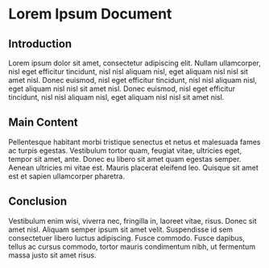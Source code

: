 # Lorem Ipsum Document

## Introduction

Lorem ipsum dolor sit amet, consectetur adipiscing elit. Nullam ullamcorper, nisl eget efficitur tincidunt, nisl nisl aliquam nisl, eget aliquam nisl nisl sit amet nisl. Donec euismod, nisl eget efficitur tincidunt, nisl nisl aliquam nisl, eget aliquam nisl nisl sit amet nisl. Donec euismod, nisl eget efficitur tincidunt, nisl nisl aliquam nisl, eget aliquam nisl nisl sit amet nisl.

## Main Content

Pellentesque habitant morbi tristique senectus et netus et malesuada fames ac turpis egestas. Vestibulum tortor quam, feugiat vitae, ultricies eget, tempor sit amet, ante. Donec eu libero sit amet quam egestas semper. Aenean ultricies mi vitae est. Mauris placerat eleifend leo. Quisque sit amet est et sapien ullamcorper pharetra.

## Conclusion

Vestibulum enim wisi, viverra nec, fringilla in, laoreet vitae, risus. Donec sit amet nisl. Aliquam semper ipsum sit amet velit. Suspendisse id sem consectetuer libero luctus adipiscing. Fusce commodo. Fusce dapibus, tellus ac cursus commodo, tortor mauris condimentum nibh, ut fermentum massa justo sit amet risus.
